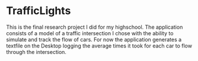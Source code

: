 # TrafficLights
This is the final research project I did for my highschool.
The application consists of a model of a traffic intersection I chose with the ability to simulate and track the flow of cars.
For now the application generates a textfile on the Desktop logging the average times it took for each car to flow through the intersection.
